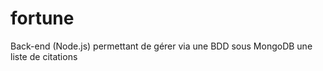 fortune
=======

Back-end (Node.js) permettant de gérer via une BDD sous MongoDB une liste de citations
